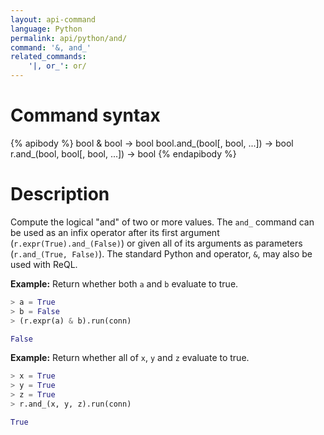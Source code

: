 ```yaml
---
layout: api-command
language: Python
permalink: api/python/and/
command: '&, and_'
related_commands:
    '|, or_': or/
---
```


# Command syntax #

{% apibody %}
bool & bool &rarr; bool
bool.and_(bool[, bool, ...]) &rarr; bool
r.and_(bool, bool[, bool, ...]) &rarr; bool
{% endapibody %}

# Description #

Compute the logical "and" of two or more values. The `and_` command can be used as an infix operator after its first argument (`r.expr(True).and_(False)`) or given all of its arguments as parameters (`r.and_(True, False)`). The standard Python and operator, `&`, may also be used with ReQL.

__Example:__ Return whether both `a` and `b` evaluate to true.

```py
> a = True
> b = False
> (r.expr(a) & b).run(conn)

False
```
__Example:__ Return whether all of `x`, `y` and `z` evaluate to true.

```py
> x = True
> y = True
> z = True
> r.and_(x, y, z).run(conn)

True
```
